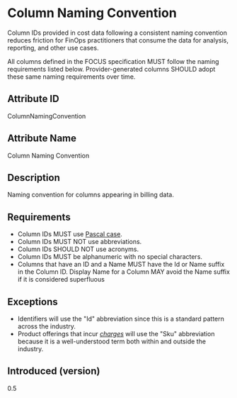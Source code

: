 # Column Naming Convention

Column IDs provided in cost data following a consistent naming convention reduces friction for FinOps practitioners
that consume the data for analysis, reporting, and other use cases.

All columns defined in the FOCUS specification MUST follow the naming requirements listed below. Provider-generated columns SHOULD adopt these same naming requirements over time.

## Attribute ID

ColumnNamingConvention

## Attribute Name

Column Naming Convention

## Description

Naming convention for columns appearing in billing data.

## Requirements

* Column IDs MUST use [Pascal case](https://techterms.com/definition/pascalcase).
* Column IDs MUST NOT use abbreviations.
* Column IDs SHOULD NOT use acronyms.
* Column IDs MUST be alphanumeric with no special characters.
* Columns that have an ID and a Name MUST have the Id or Name suffix in the Column ID. Display Name for a Column MAY
  avoid the Name suffix if it is considered superfluous

## Exceptions

* Identifiers will use the "Id" abbreviation since this is a standard pattern across the industry.
* Product offerings that incur [*charges*](#glossary:charge) will use the "Sku" abbreviation because it is a well-understood term both within and outside the industry.

## Introduced (version)

0.5
